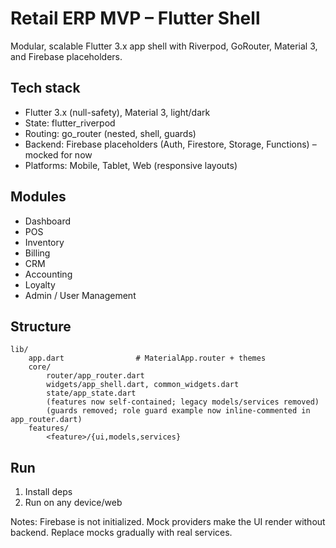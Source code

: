 # Retail ERP MVP – Flutter Shell

Modular, scalable Flutter 3.x app shell with Riverpod, GoRouter, Material 3, and Firebase placeholders.

## Tech stack
- Flutter 3.x (null-safety), Material 3, light/dark
- State: flutter_riverpod
- Routing: go_router (nested, shell, guards)
- Backend: Firebase placeholders (Auth, Firestore, Storage, Functions) – mocked for now
- Platforms: Mobile, Tablet, Web (responsive layouts)

## Modules
- Dashboard
- POS
- Inventory
- Billing
- CRM
- Accounting
- Loyalty
- Admin / User Management

## Structure
```
lib/
	app.dart                # MaterialApp.router + themes
	core/
		router/app_router.dart
		widgets/app_shell.dart, common_widgets.dart
		state/app_state.dart
		(features now self-contained; legacy models/services removed)
		(guards removed; role guard example now inline-commented in app_router.dart)
	features/
		<feature>/{ui,models,services}
```

## Run
1) Install deps
2) Run on any device/web

Notes: Firebase is not initialized. Mock providers make the UI render without backend. Replace mocks gradually with real services.
